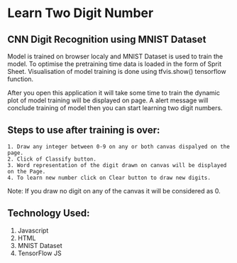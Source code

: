 # Learn Two Digit Number
## CNN Digit Recognition using MNIST Dataset 
Model is trained on browser localy and MNIST Dataset is used to train the model. To optimise the pretraining time data is loaded in the form of Sprit Sheet. Visualisation of model training is done using tfvis.show() tensorflow function.

After you open this application it will take some time to train the dynamic plot of model training will be displayed on page. A alert message will conclude training of model then you can start learning two digit numbers.
 
## Steps to use after training is over:
	1. Draw any integer between 0-9 on any or both canvas dispalyed on the page.
	2. Click of Classify button.
	3. Word representation of the digit drawn on canvas will be displayed on the Page.
	4. To learn new number click on Clear button to draw new digits.
Note: If you draw no digit on any of the canvas it will be considered as 0.
## Technology Used:
1. Javascript
2. HTML
3. MNIST Dataset
4. TensorFlow JS
